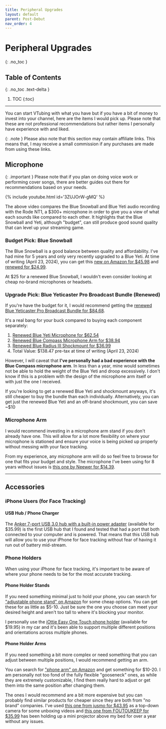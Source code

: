 ```yaml
---
title: Peripheral Upgrades
layout: default
parent: Post-Debut
nav_order: 4
---
```


# Peripheral Upgrades
{: .no_toc }

## Table of Contents
{: .no_toc .text-delta }

1. TOC
{:toc}

-----

You can start VTubing with what you have but if you have a bit of money to invest into your channel, here are the items I would pick up. Please note that these are not professional recommendations but rather items I personally have experience with and liked.

{: .note }
Please also note that this section may contain affiliate links. This means that, I may receive a small commission if any purchases are made from using these links.

## Microphone

{: .important }
Please note that if you plan on doing voice work or performing cover songs, there are better guides out there for recommendations based on your needs.

{% include youtube.html id='3ZUJOrW-gMQ' %}

The above video compares the Blue Snowball and Blue Yeti audio recording with the Rode NT1, a $300+ microphone in order to give you a view of what each sounds like compared to each other. It highlights that the Blue Snowball and Yeti, although "budget", can still produce good sound quality that can level up your streaming game.

### Budget Pick: Blue Snowball
The Blue Snowball is a good balance between quality and affordability. I've had mine for 5 years and only very recently upgraded to a Blue Yeti.
At time of writing (April 23, 2024), you can get this [new on Amazon for $45.98](https://amzn.to/3w2I6G3) and [renewed for $24.99](https://amzn.to/4dbahmD).

At $25 for a renewed Blue Snowball, I wouldn't even consider looking at cheap no-brand microphones or headsets.

### Upgrade Pick: Blue Yeticaster Pro Broadcast Bundle (Renewed)
If you're have the budget for it, I would recommend getting the [renewed Blue Yeticaster Pro Broadcast Bundle for $84.68](https://amzn.to/4aLL9BD).

It's a real bang for your buck compared to buying each component separately:
1. [Renewed Blue Yeti Microphone for $62.54](https://amzn.to/3QfaviS)
2. [Renewed Blue Compass Microphone Arm for $38.94](https://amzn.to/4aNfWOf)
3. [Renewed Blue Radius III Shockmount for $36.99](https://amzn.to/3vWWrDZ)
4. Total Value: $138.47 pre-tax at time of writing (April 23, 2024)

However, I will caveat that **I've personally had a bad experience with the Blue Compass microphone arm**. In less than a year, mine would sometimes not be able to hold the weight of the Blue Yeti and droop excessively. I don't know if this is a problem with the design of the microphone arm itself or with just the one I received.

If you're looking to get a renewed Blue Yeti and shockmount anyways, it's still cheaper to buy the bundle than each individually. Alternatively, you can get just the renewed Blue Yeti and an off-brand shockmount, you can save ~$10

### Microphone Arm
I would recommend investing in a microphone arm stand if you don't already have one. This will allow for a lot more flexibility on where your microphone is stationed and ensure your voice is being picked up properly without messing with your face tracking.

From my experience, any microphone arm will do so feel free to browse for one that fits your budget and style. The microphone I've been using for 8 years without issues is [this one by Neewer for $14.39](https://amzn.to/4b8Kaep).

-----

## Accessories

### iPhone Users (for Face Tracking)

#### USB Hub / Phone Charger
The [Anker 7-port USB 3.0 hub with a built-in power adapter](https://amzn.to/4aLsyW8) (available for $35.99) is the first USB hub that I found and tested that had a port that both connected to your computer and is powered. That means that this USB hub will allow you to use your iPhone for face tracking without fear of having it run out of battery mid-stream.

### Phone Holders
When using your iPhone for face tracking, it's important to be aware of where your phone needs to be for the most accurate tracking.

#### Phone Holder Stands
If you need something minimal just to hold your phone, you can search for ["adjustable phone stand" on Amazon](https://amzn.to/3wb1FMn) for some cheap options. You can get these for as little as $5-10. Just be sure the one you choose can meet your desired height and aren't too tall to where it's blocking your monitor.

I personally use the [iOttie Easy One Touch phone holder](https://amzn.to/3JTg3w9) (available for $19.95) in my car and it's been able to support multiple different positions and orientations across multiple phones.

#### Phone Holder Arms
If you need something a bit more complex or need something that you can adjust between multiple positions, I would recommend getting an arm.

You can search for ["phone arm" on Amazon](https://amzn.to/4b0z37k) and get something for $10-20. I am personally not too fond of the fully flexible "gooseneck" ones, as while they are extremely customizable, I find them really hard to adjust or get them into the same position after changing them.

The ones I would recommend are a bit more expensive but you can probably find similar products for cheaper since they are both from "no brand" companies. I've used [this one from jusmo for $43.95](https://amzn.to/4b7G8CV) as a top-down camera for some unboxing videos and [this one from FOUTOUKEEP for $35.99](https://amzn.to/4aOBqKK) has been holding up a mini projector above my bed for over a year without any issues.
